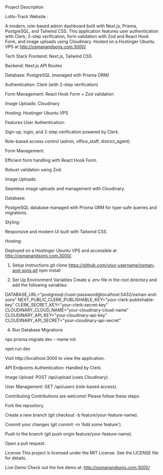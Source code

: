 Project Description

Lotto-Track Website :

A modern, role-based admin dashboard built with Next.js, Prisma, PostgreSQL, and Tailwind CSS. This application features user authentication with Clerk, 2-step verification, form validation with Zod and React Hook Form, and image uploads using Cloudinary. Hosted on a Hostinger Ubuntu VPS at http://osmanandsons.com:3000/.

Tech Stack
Frontend: Next.js, Tailwind CSS

Backend: Next.js API Routes

Database: PostgreSQL (managed with Prisma ORM)

Authentication: Clerk (with 2-step verification)

Form Management: React Hook Form + Zod validation

Image Uploads: Cloudinary

Hosting: Hostinger Ubuntu VPS

Features
User Authentication:

Sign-up, login, and 2-step verification powered by Clerk.

Role-based access control (admin, office_staff, district_agent).

Form Management:

Efficient form handling with React Hook Form.

Robust validation using Zod.

Image Uploads:

Seamless image uploads and management with Cloudinary.

Database:

PostgreSQL database managed with Prisma ORM for type-safe queries and migrations.

Styling:

Responsive and modern UI built with Tailwind CSS.

Hosting:

Deployed on a Hostinger Ubuntu VPS and accessible at http://osmanandsons.com:3000/.

1. Setup Instructions
git clone https://github.com/your-username/osman-and-sons.git
npm install


3. Set Up Environment Variables
Create a .env file in the root directory and add the following variables:

DATABASE_URL="postgresql://user:password@localhost:5432/osman-and-sons"
NEXT_PUBLIC_CLERK_PUBLISHABLE_KEY="your-clerk-publishable-key"
CLERK_SECRET_KEY="your-clerk-secret-key"
CLOUDINARY_CLOUD_NAME="your-cloudinary-cloud-name"
CLOUDINARY_API_KEY="your-cloudinary-api-key"
CLOUDINARY_API_SECRET="your-cloudinary-api-secret"

4. Run Database Migrations

npx prisma migrate dev --name init

npm run dev

Visit http://localhost:3000 to view the application.

API Endpoints
Authentication: Handled by Clerk.

Image Upload: POST /api/upload (uses Cloudinary).

User Management: GET /api/users (role-based access).

Contributing
Contributions are welcome! Please follow these steps:

Fork the repository.

Create a new branch (git checkout -b feature/your-feature-name).

Commit your changes (git commit -m 'Add some feature').

Push to the branch (git push origin feature/your-feature-name).

Open a pull request.

License
This project is licensed under the MIT License. See the LICENSE file for details.

Live Demo
Check out the live demo at: http://osmanandsons.com:3000/


